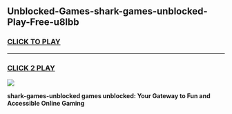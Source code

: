 
## Unblocked-Games-shark-games-unblocked-Play-Free-u8lbb
<h3>
<a href="https://premium76.site?title=shark-games-unblocked&ref=17A">CLICK TO PLAY</a></h3>
<hr>

<h3>
<a href="https://premium76.site?title=shark-games-unblocked&ref=17A">CLICK 2 PLAY</a>
  
</h3>

<a href="https://premium76.site?title=shark-games-unblocked&ref=17A"><img src="https://clearcache.store/games.png"></a>


**shark-games-unblocked games unblocked: Your Gateway to Fun and Accessible Online Gaming**

